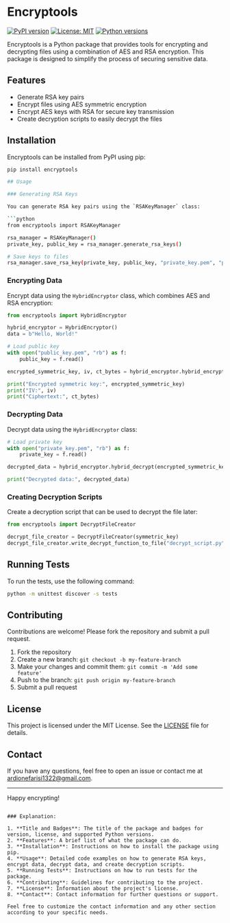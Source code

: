 # Encryptools

[![PyPI version](https://badge.fury.io/py/encryptools.svg)](https://badge.fury.io/py/encryptools)
[![License: MIT](https://img.shields.io/badge/License-MIT-yellow.svg)](https://opensource.org/licenses/MIT)
[![Python versions](https://img.shields.io/pypi/pyversions/encryptools.svg)](https://pypi.org/project/encryptools/)

Encryptools is a Python package that provides tools for encrypting and decrypting files using a combination of AES and RSA encryption. This package is designed to simplify the process of securing sensitive data.

## Features

- Generate RSA key pairs
- Encrypt files using AES symmetric encryption
- Encrypt AES keys with RSA for secure key transmission
- Create decryption scripts to easily decrypt the files

## Installation

Encryptools can be installed from PyPI using pip:

```bash
pip install encryptools

## Usage

### Generating RSA Keys

You can generate RSA key pairs using the `RSAKeyManager` class:

```python
from encryptools import RSAKeyManager

rsa_manager = RSAKeyManager()
private_key, public_key = rsa_manager.generate_rsa_keys()

# Save keys to files
rsa_manager.save_rsa_key(private_key, public_key, "private_key.pem", "public_key.pem")
```

### Encrypting Data

Encrypt data using the `HybridEncryptor` class, which combines AES and RSA encryption:

```python
from encryptools import HybridEncryptor

hybrid_encryptor = HybridEncryptor()
data = b"Hello, World!"

# Load public key
with open("public_key.pem", "rb") as f:
    public_key = f.read()

encrypted_symmetric_key, iv, ct_bytes = hybrid_encryptor.hybrid_encrypt(data, public_key)

print("Encrypted symmetric key:", encrypted_symmetric_key)
print("IV:", iv)
print("Ciphertext:", ct_bytes)
```

### Decrypting Data

Decrypt data using the `HybridEncryptor` class:

```python
# Load private key
with open("private_key.pem", "rb") as f:
    private_key = f.read()

decrypted_data = hybrid_encryptor.hybrid_decrypt(encrypted_symmetric_key, iv, ct_bytes, private_key)

print("Decrypted data:", decrypted_data)
```

### Creating Decryption Scripts

Create a decryption script that can be used to decrypt the file later:

```python
from encryptools import DecryptFileCreator

decrypt_file_creator = DecryptFileCreator(symmetric_key)
decrypt_file_creator.write_decrypt_function_to_file("decrypt_script.py", "encrypted_file.bin", "decrypted_file.txt")
```

## Running Tests

To run the tests, use the following command:

```bash
python -m unittest discover -s tests
```

## Contributing

Contributions are welcome! Please fork the repository and submit a pull request.

1. Fork the repository
2. Create a new branch: `git checkout -b my-feature-branch`
3. Make your changes and commit them: `git commit -m 'Add some feature'`
4. Push to the branch: `git push origin my-feature-branch`
5. Submit a pull request

## License

This project is licensed under the MIT License. See the [LICENSE](LICENSE) file for details.

## Contact

If you have any questions, feel free to open an issue or contact me at [ardionefarisi1322@gmail.com](mailto:ardionefarisi1322@gmail.com).

---

Happy encrypting!
```

### Explanation:

1. **Title and Badges**: The title of the package and badges for version, license, and supported Python versions.
2. **Features**: A brief list of what the package can do.
3. **Installation**: Instructions on how to install the package using pip.
4. **Usage**: Detailed code examples on how to generate RSA keys, encrypt data, decrypt data, and create decryption scripts.
5. **Running Tests**: Instructions on how to run tests for the package.
6. **Contributing**: Guidelines for contributing to the project.
7. **License**: Information about the project's license.
8. **Contact**: Contact information for further questions or support.

Feel free to customize the contact information and any other section according to your specific needs.